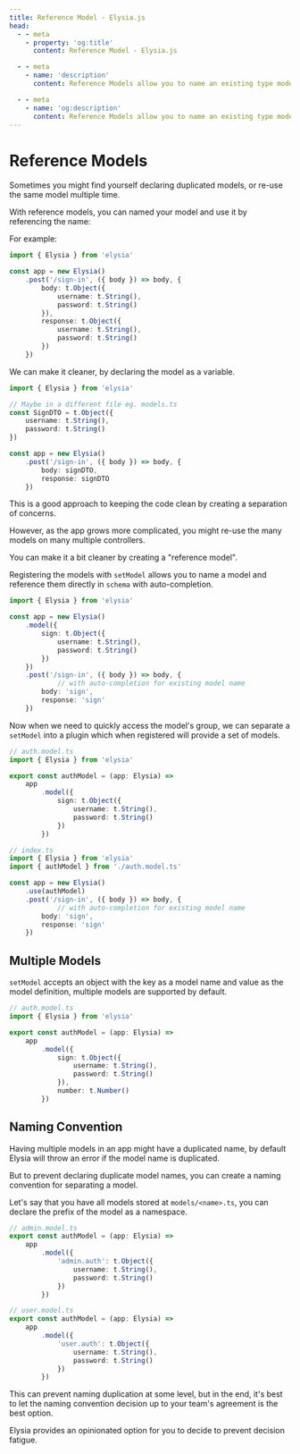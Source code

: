 ```yaml
---
title: Reference Model - Elysia.js
head:
  - - meta
    - property: 'og:title'
      content: Reference Model - Elysia.js

  - - meta
    - name: 'description'
      content: Reference Models allow you to name an existing type models for that use for validation, and use by specifying the name thus refereing the model in lifecycle event or "handler.schema".

  - - meta
    - name: 'og:description'
      content: Reference Models allow you to name an existing type models for that use for validation, and use by specifying the name thus refereing the model in lifecycle event or "handler.schema".
---
```


# Reference Models
Sometimes you might find yourself declaring duplicated models, or re-use the same model multiple time. 

With reference models, you can named your model and use it by referencing the name:

For example:
```typescript
import { Elysia } from 'elysia'

const app = new Elysia()
    .post('/sign-in', ({ body }) => body, {
        body: t.Object({
            username: t.String(),
            password: t.String()
        }),
        response: t.Object({
            username: t.String(),
            password: t.String()
        })
    })
```

We can make it cleaner, by declaring the model as a variable.
```typescript
import { Elysia } from 'elysia'

// Maybe in a different file eg. models.ts
const SignDTO = t.Object({
    username: t.String(),
    password: t.String()
})

const app = new Elysia()
    .post('/sign-in', ({ body }) => body, {
        body: signDTO,
        response: signDTO
    })
```

This is a good approach to keeping the code clean by creating a separation of concerns.

However, as the app grows more complicated, you might re-use the many models on many multiple controllers.

You can make it a bit cleaner by creating a "reference model".

Registering the models with `setModel` allows you to name a model and reference them directly in `schema` with auto-completion.

```typescript
import { Elysia } from 'elysia'

const app = new Elysia()
    .model({
        sign: t.Object({
            username: t.String(),
            password: t.String()
        })
    })
    .post('/sign-in', ({ body }) => body, {
            // with auto-completion for existing model name
        body: 'sign',
        response: 'sign'
    })
```

Now when we need to quickly access the model's group, we can separate a `setModel` into a plugin which when registered will provide a set of models.

```typescript
// auth.model.ts
import { Elysia } from 'elysia'

export const authModel = (app: Elysia) => 
    app
        .model({
            sign: t.Object({
                username: t.String(),
                password: t.String()
            })
        })

// index.ts
import { Elysia } from 'elysia'
import { authModel } from './auth.model.ts'

const app = new Elysia()
    .use(authModel)
    .post('/sign-in', ({ body }) => body, {
            // with auto-completion for existing model name
        body: 'sign',
        response: 'sign'
    })
```

## Multiple Models
`setModel` accepts an object with the key as a model name and value as the model definition, multiple models are supported by default.

```typescript
// auth.model.ts
import { Elysia } from 'elysia'

export const authModel = (app: Elysia) => 
    app
        .model({
            sign: t.Object({
                username: t.String(),
                password: t.String()
            }),
            number: t.Number()
        })
```

## Naming Convention
Having multiple models in an app might have a duplicated name, by default Elysia will throw an error if the model name is duplicated.

But to prevent declaring duplicate model names, you can create a naming convention for separating a model.

Let's say that you have all models stored at `models/<name>.ts`, you can declare the prefix of the model as a namespace.

```typescript
// admin.model.ts
export const authModel = (app: Elysia) => 
    app
        .model({
            'admin.auth': t.Object({
                username: t.String(),
                password: t.String()
            })
        })

// user.model.ts
export const authModel = (app: Elysia) => 
    app
        .model({
            'user.auth': t.Object({
                username: t.String(),
                password: t.String()
            })
        })
```

This can prevent naming duplication at some level, but in the end, it's best to let the naming convention decision up to your team's agreement is the best option.

Elysia provides an opinionated option for you to decide to prevent decision fatigue.
